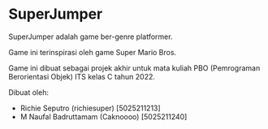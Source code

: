 # SuperJumper

SuperJumper adalah game ber-genre platformer.

Game ini terinspirasi oleh game Super Mario Bros.

Game ini dibuat sebagai projek akhir untuk mata kuliah PBO
(Pemrograman Berorientasi Objek) ITS kelas C tahun 2022.

Dibuat oleh:
- Richie Seputro (richiesuper) [5025211213]
- M Naufal Badruttamam (Caknoooo) [5025211240]